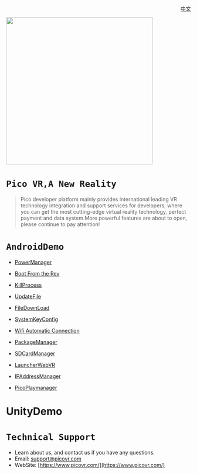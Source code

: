 <p align="right"><a href="https://github.com/PicoSupport/PicoSupport/blob/master/README_CN.md/" target="_blank">中文</a></p>
<a href="https://www.picovr.com/pico_goblin.html"> <img src="https://github.com/PicoSupport/PicoSupport/blob/master/Assets/Pico.jpg" width="400"/> </a>

# `Pico VR,A New Reality`

>Pico developer platform mainly provides international leading VR technology integration and support services for developers, where you can get the most cutting-edge virtual reality technology, perfect payment and data system.More powerful features are about to open, please continue to pay attention!


# `AndroidDemo` 

* [PowerManager](https://github.com/PicoSupport/PicoVRPowerManager)

* [Boot From the Rev](https://github.com/PicoSupport/BootComplete)

* [KillProcess](https://github.com/PicoSupport/KillApplication)

* [UpdateFile](https://github.com/PicoSupport/UpdateAnyFile)

* [FileDownLoad](https://github.com/PicoSupport/Launcher)

* [SystemKeyConfig](https://github.com/PicoSupport/PicoKeyConfig)

* [Wifi Automatic Connection](https://github.com/PicoSupport/PicoVRWifimanager)

* [PackageManager](https://github.com/PicoSupport/PackageManager)

* [SDCardManager](https://github.com/PicoSupport/SDCardManager)

* [LauncherWebVR](https://github.com/PicoSupport/LauncherWebVR)

* [IPAddressManager](https://github.com/PicoSupport/PicoIPAddress)

* [PicoPlaymanager](https://github.com/PicoSupport/PicoPlayManager)

# UnityDemo



# `Technical Support`

- Learn about us, and contact us if you have any questions. 
- Email:  support@picovr.com
- WebSite:  [https://www.picovr.com/](https://www.picovr.com/)

